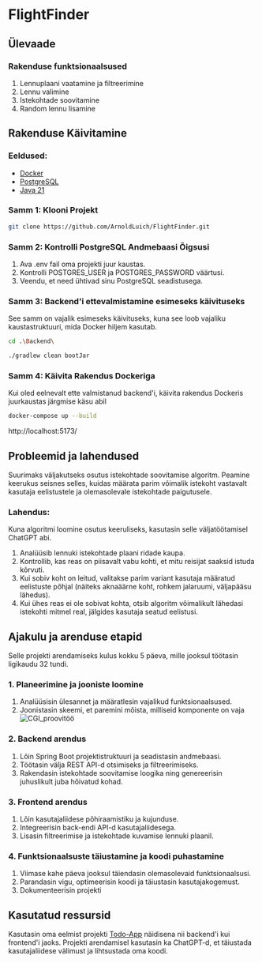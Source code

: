 # FlightFinder

## Ülevaade
### Rakenduse funktsionaalsused
1) Lennuplaani vaatamine ja filtreerimine
2) Lennu valimine
3) Istekohtade soovitamine
4) Random lennu lisamine 

## Rakenduse Käivitamine
### Eeldused:
- [Docker](https://docs.docker.com/desktop/setup/install/windows-install/)
- [PostgreSQL](https://www.postgresql.org/)
- [Java 21](https://www.oracle.com/ee/java/technologies/downloads/#java21)


### Samm 1: Klooni Projekt
```sh
git clone https://github.com/ArnoldLuich/FlightFinder.git
```

### Samm 2: Kontrolli PostgreSQL Andmebaasi Õigsusi
   1. Ava .env fail oma projekti juur kaustas.
   2. Kontrolli POSTGRES_USER ja POSTGRES_PASSWORD väärtusi.
   3. Veendu, et need ühtivad sinu PostgreSQL seadistusega.

### Samm 3: Backend'i ettevalmistamine esimeseks käivituseks
See samm on vajalik esimeseks käivituseks, kuna see loob vajaliku kaustastruktuuri, mida Docker hiljem kasutab.

```sh
cd .\Backend\
```

```sh
./gradlew clean bootJar
```

### Samm 4: Käivita Rakendus Dockeriga
Kui oled eelnevalt ette valmistanud backend'i, käivita rakendus Dockeris juurkaustas järgmise käsu abil

```sh
docker-compose up --build
```
http://localhost:5173/

## Probleemid ja lahendused
Suurimaks väljakutseks osutus istekohtade soovitamise algoritm. Peamine keerukus seisnes selles, kuidas määrata parim võimalik istekoht vastavalt kasutaja eelistustele ja olemasolevale istekohtade paigutusele.
### Lahendus:
Kuna algoritmi loomine osutus keeruliseks, kasutasin selle väljatöötamisel ChatGPT abi. 
   1. Analüüsib lennuki istekohtade plaani ridade kaupa.
   2. Kontrollib, kas reas on piisavalt vabu kohti, et mitu reisijat saaksid istuda kõrvuti.
   3. Kui sobiv koht on leitud, valitakse parim variant kasutaja määratud eelistuste põhjal (näiteks aknaäärne koht, rohkem jalaruumi, väljapääsu lähedus).
   4. Kui ühes reas ei ole sobivat kohta, otsib algoritm võimalikult lähedasi istekohti mitmel real, jälgides kasutaja seatud eelistusi.


## Ajakulu ja arenduse etapid
Selle projekti arendamiseks kulus kokku 5 päeva, mille jooksul töötasin ligikaudu 32 tundi.

### 1. Planeerimine ja jooniste loomine
   1. Analüüsisin ülesannet ja määratlesin vajalikud funktsionaalsused.
   2. Joonistasin skeemi, et paremini mõista, milliseid komponente on vaja
   ![CGI_proovitöö](https://github.com/user-attachments/assets/5ea12dc3-5e1a-403e-aadd-a3e398d7a7b7)

### 2. Backend arendus
   1. Lõin Spring Boot projektistruktuuri ja seadistasin andmebaasi.
   2. Töötasin välja REST API-d otsimiseks ja filtreerimiseks.
   3. Rakendasin istekohtade soovitamise loogika ning genereerisin juhuslikult juba hõivatud kohad.
### 3. Frontend arendus
   1. Lõin kasutajaliidese põhiraamistiku ja kujunduse.
   2. Integreerisin back-endi API-d kasutajaliidesega.
   3. Lisasin filtreerimise ja istekohtade kuvamise lennuki plaanil.
### 4. Funktsionaalsuste täiustamine ja koodi puhastamine
   1. Viimase kahe päeva jooksul täiendasin olemasolevaid funktsionaalsusi.
   2. Parandasin vigu, optimeerisin koodi ja täiustasin kasutajakogemust.
   3. Dokumenteerisin projekti
## Kasutatud ressursid
   Kasutasin oma eelmist projekti [Todo-App]( https://github.com/ArnoldLuich/Todo-App) näidisena nii backend'i kui frontend'i jaoks.
   Projekti arendamisel kasutasin ka ChatGPT-d, et täiustada kasutajaliidese välimust ja lihtsustada oma koodi.




